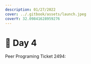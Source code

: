 ```yaml
---
description: 01/27/2022
cover: ../.gitbook/assets/launch.jpeg
coverY: 32.09841628959276
---
```


# 📅 Day 4

Peer Programing Ticket 2494:
